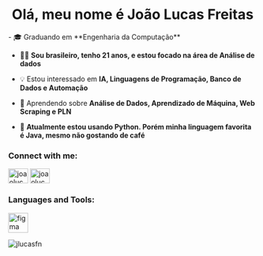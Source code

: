 <h1 align="center">Olá, meu nome é João Lucas Freitas</h1>
- 🎓 Graduando em **Engenharia da Computação**

- 👦🏻 **Sou brasileiro, tenho 21 anos, e estou focado na área de Análise de dados**

- 💡 Estou interessado em **IA, Linguagens de Programação, Banco de Dados e Automação**

- 🌱 Aprendendo sobre **Análise de Dados, Aprendizado de Máquina, Web Scraping e PLN**

- 🐍 **Atualmente estou usando Python. Porém minha linguagem favorita é Java, mesmo não gostando de café**

<h3 align="left">Connect with me:</h3>
<p align="left">
<a href="https://linkedin.com/in/joaolucasfn" target="blank"><img align="center" src="https://raw.githubusercontent.com/rahuldkjain/github-profile-readme-generator/master/src/images/icons/Social/linked-in-alt.svg" alt="joaolucasfn" height="30" width="40" /></a>
<a href="https://instagram.com/joaolucasfn" target="blank"><img align="center" src="https://raw.githubusercontent.com/rahuldkjain/github-profile-readme-generator/master/src/images/icons/Social/instagram.svg" alt="joaolucasfn" height="30" width="40" /></a>
</p>

<h3 align="left">Languages and Tools:</h3>
<p align="left"> <a href="https://www.figma.com/" target="_blank" rel="noreferrer"> <img src="https://www.vectorlogo.zone/logos/figma/figma-icon.svg" alt="figma" width="40" height="40"/> </a> </p>

<p><img align="center" src="https://github-readme-stats.vercel.app/api/top-langs?username=jlucasfn&show_icons=true&locale=en&layout=compact" alt="jlucasfn" /></p>
